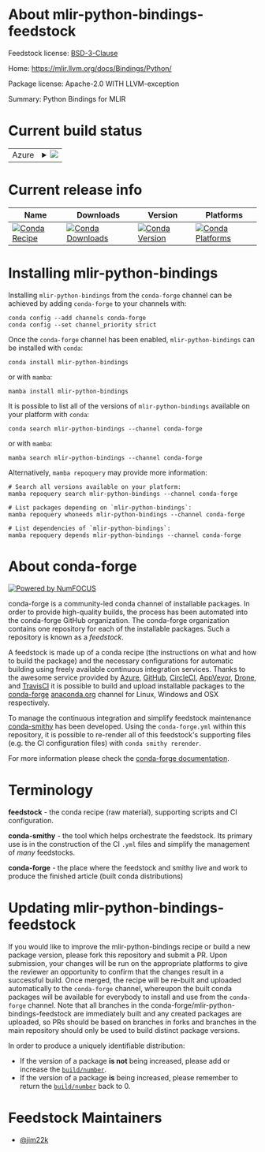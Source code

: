 About mlir-python-bindings-feedstock
====================================

Feedstock license: [BSD-3-Clause](https://github.com/conda-forge/mlir-python-bindings-feedstock/blob/main/LICENSE.txt)

Home: https://mlir.llvm.org/docs/Bindings/Python/

Package license: Apache-2.0 WITH LLVM-exception

Summary: Python Bindings for MLIR

Current build status
====================


<table>
    
  <tr>
    <td>Azure</td>
    <td>
      <details>
        <summary>
          <a href="https://dev.azure.com/conda-forge/feedstock-builds/_build/latest?definitionId=19052&branchName=main">
            <img src="https://dev.azure.com/conda-forge/feedstock-builds/_apis/build/status/mlir-python-bindings-feedstock?branchName=main">
          </a>
        </summary>
        <table>
          <thead><tr><th>Variant</th><th>Status</th></tr></thead>
          <tbody><tr>
              <td>linux_64_numpy1.22python3.10.____cpython</td>
              <td>
                <a href="https://dev.azure.com/conda-forge/feedstock-builds/_build/latest?definitionId=19052&branchName=main">
                  <img src="https://dev.azure.com/conda-forge/feedstock-builds/_apis/build/status/mlir-python-bindings-feedstock?branchName=main&jobName=linux&configuration=linux%20linux_64_numpy1.22python3.10.____cpython" alt="variant">
                </a>
              </td>
            </tr><tr>
              <td>linux_64_numpy1.22python3.8.____cpython</td>
              <td>
                <a href="https://dev.azure.com/conda-forge/feedstock-builds/_build/latest?definitionId=19052&branchName=main">
                  <img src="https://dev.azure.com/conda-forge/feedstock-builds/_apis/build/status/mlir-python-bindings-feedstock?branchName=main&jobName=linux&configuration=linux%20linux_64_numpy1.22python3.8.____cpython" alt="variant">
                </a>
              </td>
            </tr><tr>
              <td>linux_64_numpy1.22python3.9.____cpython</td>
              <td>
                <a href="https://dev.azure.com/conda-forge/feedstock-builds/_build/latest?definitionId=19052&branchName=main">
                  <img src="https://dev.azure.com/conda-forge/feedstock-builds/_apis/build/status/mlir-python-bindings-feedstock?branchName=main&jobName=linux&configuration=linux%20linux_64_numpy1.22python3.9.____cpython" alt="variant">
                </a>
              </td>
            </tr><tr>
              <td>linux_64_numpy1.23python3.11.____cpython</td>
              <td>
                <a href="https://dev.azure.com/conda-forge/feedstock-builds/_build/latest?definitionId=19052&branchName=main">
                  <img src="https://dev.azure.com/conda-forge/feedstock-builds/_apis/build/status/mlir-python-bindings-feedstock?branchName=main&jobName=linux&configuration=linux%20linux_64_numpy1.23python3.11.____cpython" alt="variant">
                </a>
              </td>
            </tr><tr>
              <td>linux_64_numpy1.26python3.12.____cpython</td>
              <td>
                <a href="https://dev.azure.com/conda-forge/feedstock-builds/_build/latest?definitionId=19052&branchName=main">
                  <img src="https://dev.azure.com/conda-forge/feedstock-builds/_apis/build/status/mlir-python-bindings-feedstock?branchName=main&jobName=linux&configuration=linux%20linux_64_numpy1.26python3.12.____cpython" alt="variant">
                </a>
              </td>
            </tr><tr>
              <td>osx_64_numpy1.22python3.10.____cpython</td>
              <td>
                <a href="https://dev.azure.com/conda-forge/feedstock-builds/_build/latest?definitionId=19052&branchName=main">
                  <img src="https://dev.azure.com/conda-forge/feedstock-builds/_apis/build/status/mlir-python-bindings-feedstock?branchName=main&jobName=osx&configuration=osx%20osx_64_numpy1.22python3.10.____cpython" alt="variant">
                </a>
              </td>
            </tr><tr>
              <td>osx_64_numpy1.22python3.8.____cpython</td>
              <td>
                <a href="https://dev.azure.com/conda-forge/feedstock-builds/_build/latest?definitionId=19052&branchName=main">
                  <img src="https://dev.azure.com/conda-forge/feedstock-builds/_apis/build/status/mlir-python-bindings-feedstock?branchName=main&jobName=osx&configuration=osx%20osx_64_numpy1.22python3.8.____cpython" alt="variant">
                </a>
              </td>
            </tr><tr>
              <td>osx_64_numpy1.22python3.9.____cpython</td>
              <td>
                <a href="https://dev.azure.com/conda-forge/feedstock-builds/_build/latest?definitionId=19052&branchName=main">
                  <img src="https://dev.azure.com/conda-forge/feedstock-builds/_apis/build/status/mlir-python-bindings-feedstock?branchName=main&jobName=osx&configuration=osx%20osx_64_numpy1.22python3.9.____cpython" alt="variant">
                </a>
              </td>
            </tr><tr>
              <td>osx_64_numpy1.23python3.11.____cpython</td>
              <td>
                <a href="https://dev.azure.com/conda-forge/feedstock-builds/_build/latest?definitionId=19052&branchName=main">
                  <img src="https://dev.azure.com/conda-forge/feedstock-builds/_apis/build/status/mlir-python-bindings-feedstock?branchName=main&jobName=osx&configuration=osx%20osx_64_numpy1.23python3.11.____cpython" alt="variant">
                </a>
              </td>
            </tr><tr>
              <td>osx_64_numpy1.26python3.12.____cpython</td>
              <td>
                <a href="https://dev.azure.com/conda-forge/feedstock-builds/_build/latest?definitionId=19052&branchName=main">
                  <img src="https://dev.azure.com/conda-forge/feedstock-builds/_apis/build/status/mlir-python-bindings-feedstock?branchName=main&jobName=osx&configuration=osx%20osx_64_numpy1.26python3.12.____cpython" alt="variant">
                </a>
              </td>
            </tr><tr>
              <td>win_64_numpy1.22python3.10.____cpython</td>
              <td>
                <a href="https://dev.azure.com/conda-forge/feedstock-builds/_build/latest?definitionId=19052&branchName=main">
                  <img src="https://dev.azure.com/conda-forge/feedstock-builds/_apis/build/status/mlir-python-bindings-feedstock?branchName=main&jobName=win&configuration=win%20win_64_numpy1.22python3.10.____cpython" alt="variant">
                </a>
              </td>
            </tr><tr>
              <td>win_64_numpy1.22python3.8.____cpython</td>
              <td>
                <a href="https://dev.azure.com/conda-forge/feedstock-builds/_build/latest?definitionId=19052&branchName=main">
                  <img src="https://dev.azure.com/conda-forge/feedstock-builds/_apis/build/status/mlir-python-bindings-feedstock?branchName=main&jobName=win&configuration=win%20win_64_numpy1.22python3.8.____cpython" alt="variant">
                </a>
              </td>
            </tr><tr>
              <td>win_64_numpy1.22python3.9.____cpython</td>
              <td>
                <a href="https://dev.azure.com/conda-forge/feedstock-builds/_build/latest?definitionId=19052&branchName=main">
                  <img src="https://dev.azure.com/conda-forge/feedstock-builds/_apis/build/status/mlir-python-bindings-feedstock?branchName=main&jobName=win&configuration=win%20win_64_numpy1.22python3.9.____cpython" alt="variant">
                </a>
              </td>
            </tr><tr>
              <td>win_64_numpy1.23python3.11.____cpython</td>
              <td>
                <a href="https://dev.azure.com/conda-forge/feedstock-builds/_build/latest?definitionId=19052&branchName=main">
                  <img src="https://dev.azure.com/conda-forge/feedstock-builds/_apis/build/status/mlir-python-bindings-feedstock?branchName=main&jobName=win&configuration=win%20win_64_numpy1.23python3.11.____cpython" alt="variant">
                </a>
              </td>
            </tr><tr>
              <td>win_64_numpy1.26python3.12.____cpython</td>
              <td>
                <a href="https://dev.azure.com/conda-forge/feedstock-builds/_build/latest?definitionId=19052&branchName=main">
                  <img src="https://dev.azure.com/conda-forge/feedstock-builds/_apis/build/status/mlir-python-bindings-feedstock?branchName=main&jobName=win&configuration=win%20win_64_numpy1.26python3.12.____cpython" alt="variant">
                </a>
              </td>
            </tr>
          </tbody>
        </table>
      </details>
    </td>
  </tr>
</table>

Current release info
====================

| Name | Downloads | Version | Platforms |
| --- | --- | --- | --- |
| [![Conda Recipe](https://img.shields.io/badge/recipe-mlir--python--bindings-green.svg)](https://anaconda.org/conda-forge/mlir-python-bindings) | [![Conda Downloads](https://img.shields.io/conda/dn/conda-forge/mlir-python-bindings.svg)](https://anaconda.org/conda-forge/mlir-python-bindings) | [![Conda Version](https://img.shields.io/conda/vn/conda-forge/mlir-python-bindings.svg)](https://anaconda.org/conda-forge/mlir-python-bindings) | [![Conda Platforms](https://img.shields.io/conda/pn/conda-forge/mlir-python-bindings.svg)](https://anaconda.org/conda-forge/mlir-python-bindings) |

Installing mlir-python-bindings
===============================

Installing `mlir-python-bindings` from the `conda-forge` channel can be achieved by adding `conda-forge` to your channels with:

```
conda config --add channels conda-forge
conda config --set channel_priority strict
```

Once the `conda-forge` channel has been enabled, `mlir-python-bindings` can be installed with `conda`:

```
conda install mlir-python-bindings
```

or with `mamba`:

```
mamba install mlir-python-bindings
```

It is possible to list all of the versions of `mlir-python-bindings` available on your platform with `conda`:

```
conda search mlir-python-bindings --channel conda-forge
```

or with `mamba`:

```
mamba search mlir-python-bindings --channel conda-forge
```

Alternatively, `mamba repoquery` may provide more information:

```
# Search all versions available on your platform:
mamba repoquery search mlir-python-bindings --channel conda-forge

# List packages depending on `mlir-python-bindings`:
mamba repoquery whoneeds mlir-python-bindings --channel conda-forge

# List dependencies of `mlir-python-bindings`:
mamba repoquery depends mlir-python-bindings --channel conda-forge
```


About conda-forge
=================

[![Powered by
NumFOCUS](https://img.shields.io/badge/powered%20by-NumFOCUS-orange.svg?style=flat&colorA=E1523D&colorB=007D8A)](https://numfocus.org)

conda-forge is a community-led conda channel of installable packages.
In order to provide high-quality builds, the process has been automated into the
conda-forge GitHub organization. The conda-forge organization contains one repository
for each of the installable packages. Such a repository is known as a *feedstock*.

A feedstock is made up of a conda recipe (the instructions on what and how to build
the package) and the necessary configurations for automatic building using freely
available continuous integration services. Thanks to the awesome service provided by
[Azure](https://azure.microsoft.com/en-us/services/devops/), [GitHub](https://github.com/),
[CircleCI](https://circleci.com/), [AppVeyor](https://www.appveyor.com/),
[Drone](https://cloud.drone.io/welcome), and [TravisCI](https://travis-ci.com/)
it is possible to build and upload installable packages to the
[conda-forge](https://anaconda.org/conda-forge) [anaconda.org](https://anaconda.org/)
channel for Linux, Windows and OSX respectively.

To manage the continuous integration and simplify feedstock maintenance
[conda-smithy](https://github.com/conda-forge/conda-smithy) has been developed.
Using the ``conda-forge.yml`` within this repository, it is possible to re-render all of
this feedstock's supporting files (e.g. the CI configuration files) with ``conda smithy rerender``.

For more information please check the [conda-forge documentation](https://conda-forge.org/docs/).

Terminology
===========

**feedstock** - the conda recipe (raw material), supporting scripts and CI configuration.

**conda-smithy** - the tool which helps orchestrate the feedstock.
                   Its primary use is in the construction of the CI ``.yml`` files
                   and simplify the management of *many* feedstocks.

**conda-forge** - the place where the feedstock and smithy live and work to
                  produce the finished article (built conda distributions)


Updating mlir-python-bindings-feedstock
=======================================

If you would like to improve the mlir-python-bindings recipe or build a new
package version, please fork this repository and submit a PR. Upon submission,
your changes will be run on the appropriate platforms to give the reviewer an
opportunity to confirm that the changes result in a successful build. Once
merged, the recipe will be re-built and uploaded automatically to the
`conda-forge` channel, whereupon the built conda packages will be available for
everybody to install and use from the `conda-forge` channel.
Note that all branches in the conda-forge/mlir-python-bindings-feedstock are
immediately built and any created packages are uploaded, so PRs should be based
on branches in forks and branches in the main repository should only be used to
build distinct package versions.

In order to produce a uniquely identifiable distribution:
 * If the version of a package **is not** being increased, please add or increase
   the [``build/number``](https://docs.conda.io/projects/conda-build/en/latest/resources/define-metadata.html#build-number-and-string).
 * If the version of a package **is** being increased, please remember to return
   the [``build/number``](https://docs.conda.io/projects/conda-build/en/latest/resources/define-metadata.html#build-number-and-string)
   back to 0.

Feedstock Maintainers
=====================

* [@jim22k](https://github.com/jim22k/)

